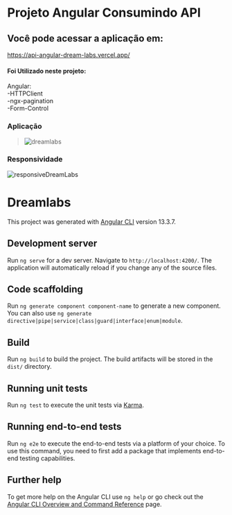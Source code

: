 # Projeto Angular Consumindo API

## Você pode acessar a aplicação em: 
https://api-angular-dream-labs.vercel.app/


#### Foi Utilizado neste projeto:
  Angular: <br/>
    -HTTPClient <br/>
    -ngx-pagination <br/>
    -Form-Control <br/>
    

### Aplicação

> ![dreamlabs](https://user-images.githubusercontent.com/76044304/170516630-7d6d3493-5893-4283-b7e7-361ff89674f5.gif)

### Responsividade

![responsiveDreamLabs](https://user-images.githubusercontent.com/76044304/170517392-591add3e-65ba-404e-8a6f-158ee445be50.gif)

# Dreamlabs

This project was generated with [Angular CLI](https://github.com/angular/angular-cli) version 13.3.7.

## Development server

Run `ng serve` for a dev server. Navigate to `http://localhost:4200/`. The application will automatically reload if you change any of the source files.

## Code scaffolding

Run `ng generate component component-name` to generate a new component. You can also use `ng generate directive|pipe|service|class|guard|interface|enum|module`.

## Build

Run `ng build` to build the project. The build artifacts will be stored in the `dist/` directory.

## Running unit tests

Run `ng test` to execute the unit tests via [Karma](https://karma-runner.github.io).

## Running end-to-end tests

Run `ng e2e` to execute the end-to-end tests via a platform of your choice. To use this command, you need to first add a package that implements end-to-end testing capabilities.

## Further help

To get more help on the Angular CLI use `ng help` or go check out the [Angular CLI Overview and Command Reference](https://angular.io/cli) page.
